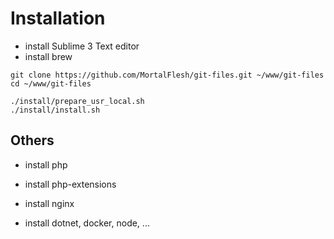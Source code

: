 Installation
============

- install Sublime 3 Text editor
- install brew

```
git clone https://github.com/MortalFlesh/git-files.git ~/www/git-files
cd ~/www/git-files

./install/prepare_usr_local.sh
./install/install.sh
```

## Others
- install php
- install php-extensions
- install nginx

- install dotnet, docker, node, ...
